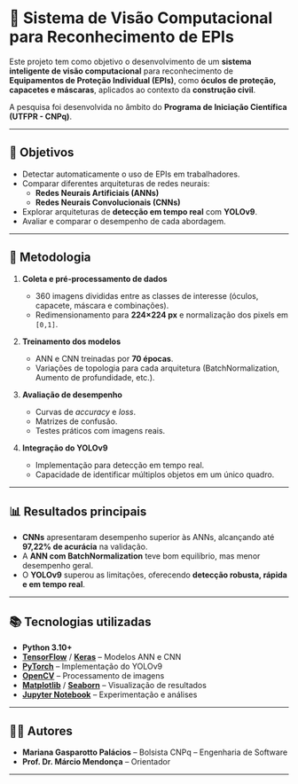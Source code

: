 # 🦾 Sistema de Visão Computacional para Reconhecimento de EPIs

Este projeto tem como objetivo o desenvolvimento de um **sistema inteligente de visão computacional** para reconhecimento de **Equipamentos de Proteção Individual (EPIs)**, como **óculos de proteção, capacetes e máscaras**, aplicados ao contexto da **construção civil**.  

A pesquisa foi desenvolvida no âmbito do **Programa de Iniciação Científica (UTFPR - CNPq)**.

---

## 📌 Objetivos

- Detectar automaticamente o uso de EPIs em trabalhadores.  
- Comparar diferentes arquiteturas de redes neurais:  
  - **Redes Neurais Artificiais (ANNs)**  
  - **Redes Neurais Convolucionais (CNNs)**  
- Explorar arquiteturas de **detecção em tempo real** com **YOLOv9**.  
- Avaliar e comparar o desempenho de cada abordagem.  

---

## 🧪 Metodologia

1. **Coleta e pré-processamento de dados**  
   - 360 imagens divididas entre as classes de interesse (óculos, capacete, máscara e combinações).  
   - Redimensionamento para **224×224 px** e normalização dos pixels em `[0,1]`.  

2. **Treinamento dos modelos**  
   - ANN e CNN treinadas por **70 épocas**.  
   - Variações de topologia para cada arquitetura (BatchNormalization, Aumento de profundidade, etc.).  

3. **Avaliação de desempenho**  
   - Curvas de *accuracy* e *loss*.  
   - Matrizes de confusão.  
   - Testes práticos com imagens reais.  

4. **Integração do YOLOv9**  
   - Implementação para detecção em tempo real.  
   - Capacidade de identificar múltiplos objetos em um único quadro.  

---

## 📊 Resultados principais

- **CNNs** apresentaram desempenho superior às ANNs, alcançando até **97,22% de acurácia** na validação.  
- A **ANN com BatchNormalization** teve bom equilíbrio, mas menor desempenho geral.  
- O **YOLOv9** superou as limitações, oferecendo **detecção robusta, rápida e em tempo real**.  

---

## 📚 Tecnologias utilizadas

- **Python 3.10+**  
- **[TensorFlow](https://www.tensorflow.org/)** / **[Keras](https://keras.io/)** – Modelos ANN e CNN  
- **[PyTorch](https://pytorch.org/)** – Implementação do YOLOv9  
- **[OpenCV](https://opencv.org/)** – Processamento de imagens  
- **[Matplotlib](https://matplotlib.org/)** / **[Seaborn](https://seaborn.pydata.org/)** – Visualização de resultados  
- **[Jupyter Notebook](https://jupyter.org/)** – Experimentação e análises  

---

## 👩‍💻 Autores

- **Mariana Gasparotto Palácios** – Bolsista CNPq – Engenharia de Software  
- **Prof. Dr. Márcio Mendonça** – Orientador  

---


